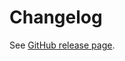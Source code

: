 # Changelog

See [GitHub release page](https://github.com/Memurame/easy-customer-management/releases). 